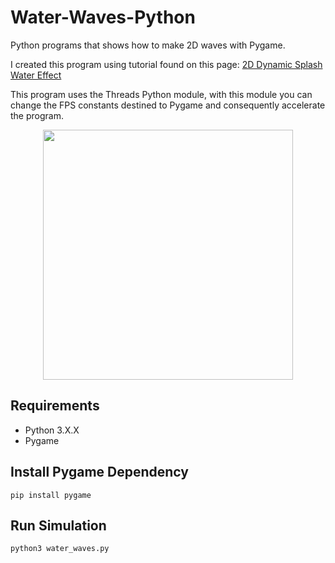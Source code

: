 # Water-Waves-Python
Python programs that shows how to make 2D waves with Pygame.
    
I created this program using tutorial found on this page:
[2D Dynamic Splash Water Effect](https://gamedevelopment.tutsplus.com/tutorials/make-a-splash-with-dynamic-2d-water-effects--gamedev-236)

This program uses the Threads Python module, with this module you can change the FPS constants destined to Pygame and consequently accelerate the program.

<p align="center">
  <img width="400" height="auto" src="https://github.com/JimPavan/Water-Waves-Python/blob/master/screenshots/simulation.gif">
</p>

## Requirements
- Python 3.X.X
- Pygame

## Install Pygame Dependency
```
pip install pygame
```

## Run Simulation
```
python3 water_waves.py
```
